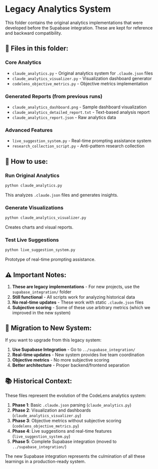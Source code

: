 # Legacy Analytics System

This folder contains the original analytics implementations that were developed before the Supabase integration. These are kept for reference and backward compatibility.

## 📁 Files in this folder:

### **Core Analytics**
- `claude_analytics.py` - Original analytics system for `.claude.json` files
- `claude_analytics_visualizer.py` - Visualization dashboard generator
- `codelens_objective_metrics.py` - Objective metrics implementation

### **Generated Reports** (from previous runs)
- `claude_analytics_dashboard.png` - Sample dashboard visualization
- `claude_analytics_detailed_report.txt` - Text-based analysis report
- `claude_analytics_report.json` - Raw analytics data

### **Advanced Features**
- `live_suggestion_system.py` - Real-time prompting assistance system
- `research_collection_script.py` - Anti-pattern research collection

## 🚀 **How to use:**

### Run Original Analytics
```bash
python claude_analytics.py
```
This analyzes `.claude.json` files and generates insights.

### Generate Visualizations
```bash
python claude_analytics_visualizer.py
```
Creates charts and visual reports.

### Test Live Suggestions
```bash
python live_suggestion_system.py
```
Prototype of real-time prompting assistance.

## ⚠️ **Important Notes:**

1. **These are legacy implementations** - For new projects, use the `supabase_integration/` folder
2. **Still functional** - All scripts work for analyzing historical data
3. **No real-time updates** - These work with static `.claude.json` files
4. **Subjective scoring** - Some of these use arbitrary metrics (which we improved in the new system)

## 🔄 **Migration to New System:**

If you want to upgrade from this legacy system:

1. **Use Supabase Integration** - Go to `../supabase_integration/`
2. **Real-time updates** - New system provides live team coordination
3. **Objective metrics** - No more subjective scoring
4. **Better architecture** - Proper backend/frontend separation

## 📚 **Historical Context:**

These files represent the evolution of the CodeLens analytics system:

1. **Phase 1**: Basic `.claude.json` parsing (`claude_analytics.py`)
2. **Phase 2**: Visualization and dashboards (`claude_analytics_visualizer.py`)
3. **Phase 3**: Objective metrics without subjective scoring (`codelens_objective_metrics.py`)
4. **Phase 4**: Live suggestions and real-time features (`live_suggestion_system.py`)
5. **Phase 5**: Complete Supabase integration (moved to `../supabase_integration/`)

The new Supabase integration represents the culmination of all these learnings in a production-ready system.
